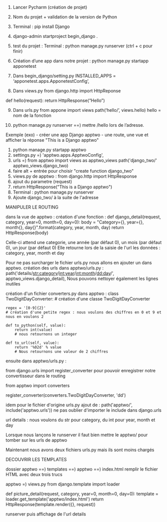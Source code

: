 1) Lancer Pycharm (création de projet)
2) Nom du projet + validation de la version de Python

3) Terminal : pip install Django
4) django-admin startproject begin_django . 

5) test du projet : Terminal : python manage.py runserver (ctrl + c pour finir)

6) Création d’une app dans notre projet : python manage.py startapp apponetest

7) Dans begin_django/setting.py
INSTALLED_APPS = ‘apponetest.apps.ApponetestConfig’,

8) Dans views.py
from django.http import HttpReponse

def hello(request):
	return HttpResponse(“Hello”)

9) Dans urls.py
from appone import views
path(‘hello/’, views.hello)      hello = nom de la fonction

10) python manage.py runserver ==) mettre /hello lors de l’adresse.

Exemple (exo)
    - créer une app Django apptwo 
    - une route, une vue et afficher la réponse "This is a Django apptwo"
    
1) python manage.py startapp apptwo
2) settings.py =) 'apptwo.apps.ApptwoConfig',
3) urls =) from apptwo import views as apptwo_views
           path('django_two/' apptwo_views.django_two)
4) faire alt + entrée pour choisir "create function django_two"
5) views.py de apptwo : from django.http import HttpResponse
6) ajout du parametre (request)
7) return HttpResponse("This is a Django apptwo")
8) Terminal : python manage.py runserver
9) Ajoute django_two/ à la suite de l'adresse

MANIPULER LE ROUTING

dans la vue de apptwo : création d'une fonction : 
def django_detail(request, category, year=0, month=0, day=0):
    body = "Category={}, year={}, month{}, day{}".format(category, year, month, day)
    return HttpResponse(body)
    
Celle-ci attend une categorie, une année (par défaut 0), un mois (par défaut 0), un jour (par défaut 0)
Elle retourne lors de la saisie de l'url les données : category, year, month et day

Pour ne pas surcharger le fichier urls.py nous allons en ajouter un dans apptwo. 
création des urls dans apptwo/urls.py :     
path('details/<str:category>/<int:year>/<int:month>/<dd:day>/', apptwo_views.django_detail),
Nous pouvons nettoyer également les lignes inutiles

création d'un fichier converters.py dans apptwo :
class TwoDigitDayConverter:
    # création d'une classe TwoDigitDayConverter

    regex = '[0-9]{2}'
    # création d'une petite regex : nous voulons des chiffres en 0 et 9 et nous en voulons 2

    def to_python(self, value):
        return int(value)
        # nous retournons un integer

    def to_url(self, value):
        return '%02d' % value
        # Nous retournons une valeur de 2 chiffres


ensuite dans apptwo/urls.py :

from django.urls import register_converter
pour pouvoir enregistrer notre convertisseur dans le routing

from apptwo import converters

register_converter(converters.TwoDigitDayConverter, 'dd')



idem pour le fichier d'origine urls.py 
ajout de : path('apptwo/', include('apptwo.urls'))
ne pas oublier d'importer le include dans django.urls


url details : nous voulons du str pour category, du int pour year, month et day

Lorsque nous lançons le runserver il faut bien mettre le apptwo/ pour tomber sur les urls de apptwo

Maintenant nous avons deux fichiers urls.py mais ils sont moins chargés


DECOUVRIR LES TEMPLATES

dossier apptwo ==) templates ==) apptwo ==) index.html
remplir le fichier HTML avec deux trois trucs 

apptwo =) views.py
from django.template import loader

def picture_detail(request, category, year=0, month=0, day=0):
    template = loader.get_template('apptwo/index.html')
    return HttpResponse(template.render({}, request))

runserver puis affichage de l'url details


